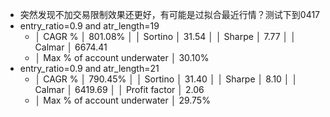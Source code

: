 - 突然发现不加交易限制效果还更好，有可能是过拟合最近行情？测试下到0417
- entry_ratio=0.9 and atr_length=19
	- │ CAGR %                      │ 801.08%                     │
	  │ Sortino                     │ 31.54                       │
	  │ Sharpe                      │ 7.77                        │
	  │ Calmar                      │ 6674.41
	- │ Max % of account underwater │ 30.10%
- entry_ratio=0.9 and atr_length=21
	- │ CAGR %                      │ 790.45%                     │
	  │ Sortino                     │ 31.40                       │
	  │ Sharpe                      │ 8.10                        │
	  │ Calmar                      │ 6419.69                     │
	  │ Profit factor               │ 2.06
	- │ Max % of account underwater │ 29.75%